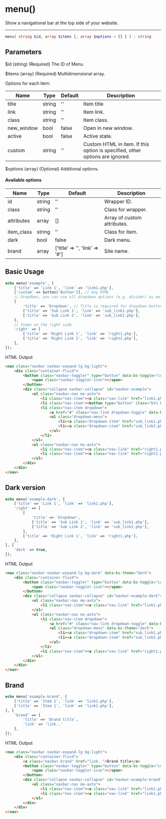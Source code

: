 # menu()

Show a navigational bar at the top side of your website.

---

```php {.function-name}
menu( string $id, array $items [, array $options = [] ] ) : string
```

## Parameters

$id (string) (Required) The ID of Menu.

$items (array) (Required) Multidimensional array.

Options for each item:

| Name       | Type   | Default | Description                                                                  |
|------------|--------|---------|------------------------------------------------------------------------------|
| title      | string | ''      | Item title                                                                   |
| link       | string | ''      | Item link.                                                                   |
| class      | string | ''      | Item class.                                                                  |
| new_window | bool   | false   | Open in new window.                                                          |
| active     | bool   | false   | Active state.                                                                |
| custom     | string | ''      | Custom HTML in item. If this option is specified, other options are ignored. |

$options (array) (Optional) Additional options.

#### Available options

| Name       | Type   | Default                        | Description                 |
|------------|--------|--------------------------------|-----------------------------|
| id         | string | ''                             | Wrapper ID.                 |
| class      | string | ''                             | Class for wrapper.          |
| attributes | array  | []                             | Array of custom attributes. |
| item_class | string | ''                             | Class for item.             |
| dark       | bool   | false                          | Dark menu.                  |
| brand      | array  | ['title' => '', 'link' => '#'] | Site name.                  |

## Basic Usage

```php
echo menu('example', [
    ['title' => 'Link 1', 'link' => 'link1.php'],
    ['custom' => button('Button')], // Any HTML
    // Dropdown, you can use all dropdown options (e.g. divider) as well
    [
        'title' => 'Dropdown', // Title is required for dropdown button
        ['title' => 'Sub Link 1', 'link' => 'sub_link1.php'],
        ['title' => 'Sub Link 2', 'link' => 'sub_link2.php'],
    ],
    // Items on the right side
    'right' => [
        ['title' => 'Right Link 1', 'link' => 'right1.php'],
        ['title' => 'Right Link 2', 'link' => 'right2.php'],
    ],
]);
```

<span class="html-output">HTML Output</span>

```html
<nav class="navbar navbar-expand-lg bg-light">
    <div class="container-fluid">
        <button class="navbar-toggler" type="button" data-bs-toggle="collapse" data-bs-target="#navbar-example">
            <span class="navbar-toggler-icon"></span>
        </button>
        <div class="collapse navbar-collapse" id="navbar-example">
            <ul class="navbar-nav me-auto">
                <li class="nav-item"><a class="nav-link" href="link1.php">Link 1</a></li>
                <li class="nav-item"><button type="button" class="btn btn-secondary">Button</button></li>
                <li class="nav-item dropdown">
                    <a href="#" class="nav-link dropdown-toggle" data-bs-toggle="dropdown">Dropdown</a> 
                    <ul class="dropdown-menu">
                        <li><a class="dropdown-item" href="sub_link1.php">Sub Link 1</a></li>
                        <li><a class="dropdown-item" href="sub_link2.php">Sub Link 2</a></li>
                    </ul>
                </li>
            </ul>
            <ul class="navbar-nav ms-auto">
                <li class="nav-item"><a class="nav-link" href="right1.php">Right Link 1</a></li>
                <li class="nav-item"><a class="nav-link" href="right2.php">Right Link 2</a></li>
            </ul>
        </div>
    </div>
</nav>
```

## Dark version

```php
echo menu('example-dark', [
    ['title' => 'Link 1', 'link' => 'link1.php'],
    'right' => [
        [
            'title' => 'Dropdown',
            ['title' => 'Sub Link 1', 'link' => 'sub_link1.php'],
            ['title' => 'Sub Link 2', 'link' => 'sub_link2.php'],
        ],
        ['title' => 'Right Link 1', 'link' => 'right1.php'],
    ],
], [
    'dark' => true,
]);
```

<span class="html-output">HTML Output</span>

```html
<nav class="navbar navbar-expand-lg bg-dark" data-bs-theme="dark">
    <div class="container-fluid">
        <button class="navbar-toggler" type="button" data-bs-toggle="collapse" data-bs-target="#navbar-example-dark">
            <span class="navbar-toggler-icon"></span>
        </button>
        <div class="collapse navbar-collapse" id="navbar-example-dark">
            <ul class="navbar-nav me-auto">
                <li class="nav-item"><a class="nav-link" href="link1.php">Link 1</a></li>
            </ul>
            <ul class="navbar-nav ms-auto">
                <li class="nav-item dropdown">
                    <a href="#" class="nav-link dropdown-toggle" data-bs-toggle="dropdown" aria-expanded="false">Dropdown</a>
                    <ul class="dropdown-menu" data-bs-theme="dark">
                        <li><a class="dropdown-item" href="sub_link1.php">Sub Link 1</a></li>
                        <li><a class="dropdown-item" href="sub_link2.php">Sub Link 2</a></li>
                    </ul>
                </li>
                <li class="nav-item"><a class="nav-link" href="right1.php">Right Link 1</a></li>
            </ul>
        </div>
    </div>
</nav>
```

## Brand

```php
echo menu('example-brand', [
    ['title' => 'Item 1', 'link' => 'link1.php'],
    ['title' => 'Item 1', 'link' => 'link1.php'],
], [
    'brand' => [
        'title' => 'Brand title',
        'link' => 'link..'
    ],
]);
```

<span class="html-output">HTML Output</span>

```html
<nav class="navbar navbar-expand-lg bg-light">
    <div class="container-fluid">
        <a class="navbar-brand" href="link..">Brand title</a>
        <button class="navbar-toggler" type="button" data-bs-toggle="collapse" data-bs-target="#navbar-example-brand">
            <span class="navbar-toggler-icon"></span>
        </button>
        <div class="collapse navbar-collapse" id="navbar-example-brand">
            <ul class="navbar-nav me-auto">
                <li class="nav-item"><a class="nav-link" href="link1.php">Item 1</a></li>
                <li class="nav-item"><a class="nav-link" href="link1.php">Item 1</a></li>
            </ul>
        </div>
    </div>
</nav>
```

